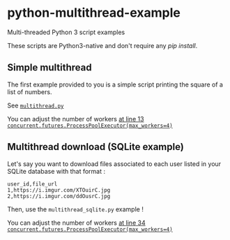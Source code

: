 # python-multithread-example

Multi-threaded Python 3 script examples

These scripts are Python3-native and don't require any _pip install_.

## Simple multithread

The first example provided to you is a simple script printing the square of a list of numbers.

See [`multithread.py`](./multithread.py)

You can adjust the number of workers [at line 13 `concurrent.futures.ProcessPoolExecutor(max_workers=4)`](./multithread.py#L13)

## Multithread download (SQLite example)

Let's say you want to download files associated to each user listed in your SQLite database with that format :

```csv
user_id,file_url
1,https://i.imgur.com/XTOuirC.jpg
2,https://i.imgur.com/ddOusrC.jpg
```

Then, use the `multithread_sqlite.py` example !

You can adjust the number of workers [at line 34 `concurrent.futures.ProcessPoolExecutor(max_workers=4)`](./multithread_sqlite.py#L34)
